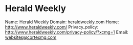 
# Herald Weekly

Name: Herald Weekly
Domain: heraldweekly.com
Home: http://www.heraldweekly.com/
Privacy_policy: http://www.heraldweekly.com/privacy-policy/?xcmg=1
Email: websites@cortexmg.com
